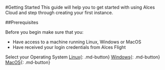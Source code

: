 #Getting Started
This guide will help you to get started with using Alces Cloud and step through creating your first instance.

##Prerequisites

Before you begin make sure that you:

* Have access to a machine running Linux, Windows or MacOS
* Have received your login credentials from Alces Flight

Select your Operating System
[Linux](access-linux.md){: .md-button}
[Windows](access-windows.md){: .md-button}
[MacOS](access-linux.md){: .md-button}
